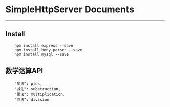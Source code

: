 # SimpleHttpServer Documents
---
## Install
~~~
    npm install express --save
    npm install body-parser --save
    npm install mysql --save
~~~


## 数学运算API
~~~
    "加法": plus,
    "减法": substruction,
    "乘法": multiplication,
    "除法": division
~~~